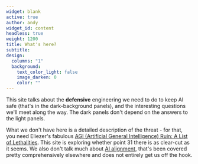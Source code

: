 ```yaml
---
widget: blank
active: true
author: andy
widget_id: content
headless: true
weight: 1200
title: What's here?
subtitle:
design:
  columns: "1"
  background:
    text_color_light: false
    image_darken: 0
    color: ""
---
```

This site talks about the **defensive** engineering we need to do to keep AI safe (that's in the dark-background panels), and the interesting questions we'll meet along the way.  The dark panels don't depend on the answers to the light panels.

What we don't have here is a detailed description of the threat - for that, you need Eliezer's fabulous [AGI (Artificial General Intelligence) Ruin: A List of Lethalities](https://www.alignmentforum.org/posts/uMQ3cqWDPHhjtiesc/agi-ruin-a-list-of-lethalities).  This site is exploring whether point 31 there is as clear-cut as it seems.  We also don't talk much about [AI alignment](https://en.wikipedia.org/wiki/AI_alignment), that's been covered pretty comprehensively elsewhere and does not entirely get us off the hook.
